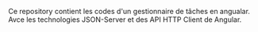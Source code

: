 Ce repository contient les codes d'un gestionnaire de tâches en angualar. Avce les technologies  JSON-Server
 et des API  HTTP Client de Angular. 